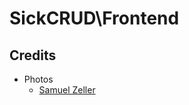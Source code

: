 # SickCRUD\Frontend

## Credits

- Photos
    - [Samuel Zeller][link-samuel-zeller]


[link-samuel-zeller]: https://unsplash.com/@samuelzeller
